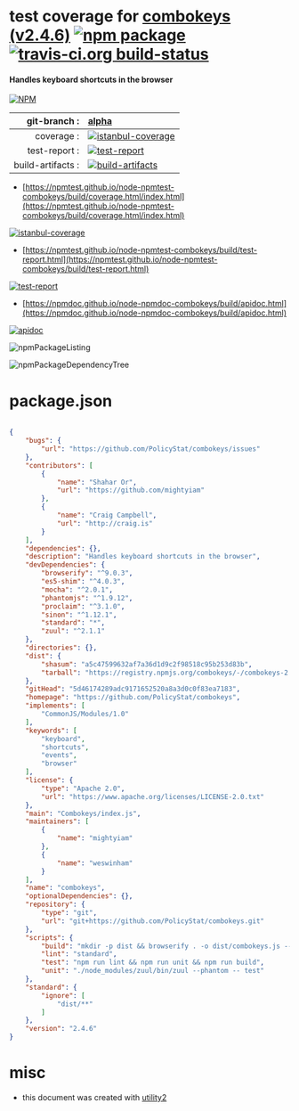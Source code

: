# test coverage for  [combokeys (v2.4.6)](https://github.com/PolicyStat/combokeys)  [![npm package](https://img.shields.io/npm/v/npmtest-combokeys.svg?style=flat-square)](https://www.npmjs.org/package/npmtest-combokeys) [![travis-ci.org build-status](https://api.travis-ci.org/npmtest/node-npmtest-combokeys.svg)](https://travis-ci.org/npmtest/node-npmtest-combokeys)
#### Handles keyboard shortcuts in the browser

[![NPM](https://nodei.co/npm/combokeys.png?downloads=true&downloadRank=true&stars=true)](https://www.npmjs.com/package/combokeys)

| git-branch : | [alpha](https://github.com/npmtest/node-npmtest-combokeys/tree/alpha)|
|--:|:--|
| coverage : | [![istanbul-coverage](https://npmtest.github.io/node-npmtest-combokeys/build/coverage.badge.svg)](https://npmtest.github.io/node-npmtest-combokeys/build/coverage.html/index.html)|
| test-report : | [![test-report](https://npmtest.github.io/node-npmtest-combokeys/build/test-report.badge.svg)](https://npmtest.github.io/node-npmtest-combokeys/build/test-report.html)|
| build-artifacts : | [![build-artifacts](https://npmtest.github.io/node-npmtest-combokeys/glyphicons_144_folder_open.png)](https://github.com/npmtest/node-npmtest-combokeys/tree/gh-pages/build)|

- [https://npmtest.github.io/node-npmtest-combokeys/build/coverage.html/index.html](https://npmtest.github.io/node-npmtest-combokeys/build/coverage.html/index.html)

[![istanbul-coverage](https://npmtest.github.io/node-npmtest-combokeys/build/screenCapture.buildCi.browser.%252Ftmp%252Fbuild%252Fcoverage.lib.html.png)](https://npmtest.github.io/node-npmtest-combokeys/build/coverage.html/index.html)

- [https://npmtest.github.io/node-npmtest-combokeys/build/test-report.html](https://npmtest.github.io/node-npmtest-combokeys/build/test-report.html)

[![test-report](https://npmtest.github.io/node-npmtest-combokeys/build/screenCapture.buildCi.browser.%252Ftmp%252Fbuild%252Ftest-report.html.png)](https://npmtest.github.io/node-npmtest-combokeys/build/test-report.html)

- [https://npmdoc.github.io/node-npmdoc-combokeys/build/apidoc.html](https://npmdoc.github.io/node-npmdoc-combokeys/build/apidoc.html)

[![apidoc](https://npmdoc.github.io/node-npmdoc-combokeys/build/screenCapture.buildCi.browser.%252Ftmp%252Fbuild%252Fapidoc.html.png)](https://npmdoc.github.io/node-npmdoc-combokeys/build/apidoc.html)

![npmPackageListing](https://npmtest.github.io/node-npmtest-combokeys/build/screenCapture.npmPackageListing.svg)

![npmPackageDependencyTree](https://npmtest.github.io/node-npmtest-combokeys/build/screenCapture.npmPackageDependencyTree.svg)



# package.json

```json

{
    "bugs": {
        "url": "https://github.com/PolicyStat/combokeys/issues"
    },
    "contributors": [
        {
            "name": "Shahar Or",
            "url": "https://github.com/mightyiam"
        },
        {
            "name": "Craig Campbell",
            "url": "http://craig.is"
        }
    ],
    "dependencies": {},
    "description": "Handles keyboard shortcuts in the browser",
    "devDependencies": {
        "browserify": "^9.0.3",
        "es5-shim": "^4.0.3",
        "mocha": "^2.0.1",
        "phantomjs": "^1.9.12",
        "proclaim": "^3.1.0",
        "sinon": "^1.12.1",
        "standard": "*",
        "zuul": "^2.1.1"
    },
    "directories": {},
    "dist": {
        "shasum": "a5c47599632af7a36d1d9c2f98518c95b253d83b",
        "tarball": "https://registry.npmjs.org/combokeys/-/combokeys-2.4.6.tgz"
    },
    "gitHead": "5d46174289adc9171652520a8a3d0c0f83ea7183",
    "homepage": "https://github.com/PolicyStat/combokeys",
    "implements": [
        "CommonJS/Modules/1.0"
    ],
    "keywords": [
        "keyboard",
        "shortcuts",
        "events",
        "browser"
    ],
    "license": {
        "type": "Apache 2.0",
        "url": "https://www.apache.org/licenses/LICENSE-2.0.txt"
    },
    "main": "Combokeys/index.js",
    "maintainers": [
        {
            "name": "mightyiam"
        },
        {
            "name": "weswinham"
        }
    ],
    "name": "combokeys",
    "optionalDependencies": {},
    "repository": {
        "type": "git",
        "url": "git+https://github.com/PolicyStat/combokeys.git"
    },
    "scripts": {
        "build": "mkdir -p dist && browserify . -o dist/combokeys.js --standalone Combokeys",
        "lint": "standard",
        "test": "npm run lint && npm run unit && npm run build",
        "unit": "./node_modules/zuul/bin/zuul --phantom -- test"
    },
    "standard": {
        "ignore": [
            "dist/**"
        ]
    },
    "version": "2.4.6"
}
```



# misc
- this document was created with [utility2](https://github.com/kaizhu256/node-utility2)
